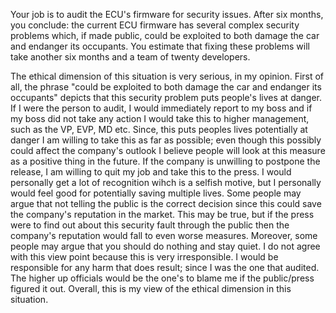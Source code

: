 
Your job is to audit the ECU's firmware for security issues. After six months, you conclude: the current ECU firmware has several complex security problems which, if made public, could be exploited to both damage the car and endanger its occupants. You estimate that fixing these problems will take another six months and a team of twenty developers.

The ethical dimension of this situation is very serious, in my opinion. First of all, the phrase "could be exploited to both damage the car and endanger its occupants" depicts that this security problem puts people's lives at danger. If I were the person to audit, I would immediately report to my boss and if my boss did not take any action I would take this to higher management, such as the VP, EVP, MD etc. Since, this puts peoples lives potentially at danger I am willing to take this as far as possible; even though this possibly could affect the company's outlook I believe people will look at this measure as a positive thing in the future. If the company is unwilling to postpone the release, I am willing to quit my job and take this to the press. I would personally get a lot of recognition wihch is a selfish motive, but I personally would feel good for potentially saving multiple lives. Some people may argue that not telling the public is the correct decision since this could save the company's reputation in the market. This may be true, but if the press were to find out about this security fault through the public then the company's reputation would fall to even worse measures. Moreover, some people may argue that you should do nothing and stay quiet. I do not agree with this view point because this is very irresponsible. I would be responsible for any harm that does result; since I was the one that audited. The higher up officials would be the one's to blame me if the public/press figured it out. Overall, this is my view of the ethical dimension in this situation. 
